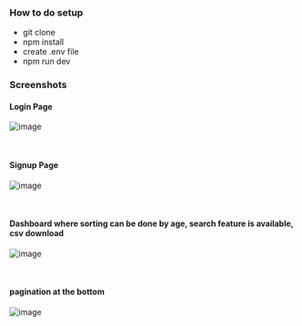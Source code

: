 ### How to do setup

* git clone
* npm install
* create .env file 
* npm run dev

### Screenshots 

#### Login Page
![image](https://user-images.githubusercontent.com/51528049/96798416-80f44a80-141e-11eb-872b-f9af86923f28.png)

<br/>

#### Signup Page
![image](https://user-images.githubusercontent.com/51528049/96798527-b305ac80-141e-11eb-9625-863805e44052.png)

<br/>

#### Dashboard where sorting can be done by age, search feature is available, csv download 
![image](https://user-images.githubusercontent.com/51528049/96800238-79cf3b80-1422-11eb-8f82-640af6850d2f.png)

<br/>

#### pagination at the bottom
![image](https://user-images.githubusercontent.com/51528049/96800279-90759280-1422-11eb-887b-319af8451f5b.png)

